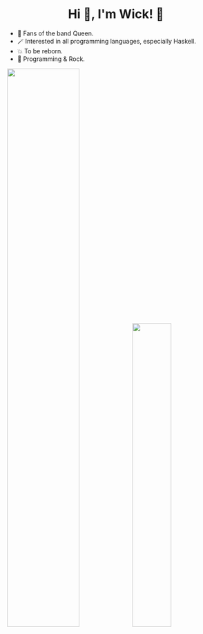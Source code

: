 <h1 align="center">Hi 👋, I'm Wick! 🎸</h1>

- 🎵 Fans of the band Queen.
- 🪄 Interested in all programming languages, especially Haskell.
- 💥 To be reborn.
- 🤘 Programming & Rock.

<img width="57.5%" src="https://github-readme-stats-fork-alpha.vercel.app/api?username=OnlyWick&hide_title=true&hide_border=true&show_icons=true&include_all_commits=true&line_height=21&border_radius=0&title_color=41b883&icon_color=41b883&text_color=959598&bg_color=9ca3af00" /><img width="42.4%" src="https://github-readme-stats-fork-alpha.vercel.app/api/top-langs/?username=OnlyWick&hide_title=true&hide_border=true&layout=compact&border_radius=0&title_color=41b883&icon_color=41b883&text_color=959598&bg_color=9ca3af00" />

